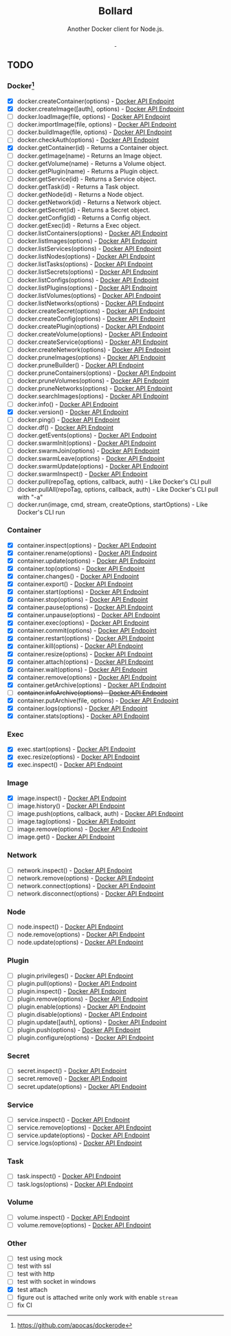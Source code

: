 <h1 align="center"><sup>Bollard</sup></h1>
<p align="center">
Another Docker client for Node.js.
<br>
<br>
<a href="https://github.com/bxb100/bollard-js/actions/workflows/CI.yml">
<img src="https://github.com/bxb100/bollard-js/actions/workflows/CI.yml/badge.svg" alt="">
</a>
<a href="https://www.npmjs.com/package/bollard">
<img src="https://img.shields.io/npm/v/bollard"  alt=""/>
</a>
</p>

## TODO

### Docker[^1]

- [x] docker.createContainer(options) - [Docker API Endpoint](https://docs.docker.com/engine/api/v1.47/#operation/ContainerCreate)
- [x] docker.createImage([auth], options) - [Docker API Endpoint](https://docs.docker.com/engine/api/v1.47/#operation/ImageCreate)
- [ ] docker.loadImage(file, options) - [Docker API Endpoint](https://docs.docker.com/engine/api/v1.47/#operation/ImageLoad)
- [ ] docker.importImage(file, options) - [Docker API Endpoint](https://docs.docker.com/engine/api/v1.47/#operation/ImageCreate)
- [ ] docker.buildImage(file, options) - [Docker API Endpoint](https://docs.docker.com/engine/api/v1.47/#operation/ImageBuild)
- [ ] docker.checkAuth(options) - [Docker API Endpoint](https://docs.docker.com/engine/api/v1.47/#operation/SystemAuth)
- [x] docker.getContainer(id) - Returns a Container object.
- [ ] docker.getImage(name) - Returns an Image object.
- [ ] docker.getVolume(name) - Returns a Volume object.
- [ ] docker.getPlugin(name) - Returns a Plugin object.
- [ ] docker.getService(id) - Returns a Service object.
- [ ] docker.getTask(id) - Returns a Task object.
- [ ] docker.getNode(id) - Returns a Node object.
- [ ] docker.getNetwork(id) - Returns a Network object.
- [ ] docker.getSecret(id) - Returns a Secret object.
- [ ] docker.getConfig(id) - Returns a Config object.
- [ ] docker.getExec(id) - Returns a Exec object.
- [ ] docker.listContainers(options) - [Docker API Endpoint](https://docs.docker.com/engine/api/v1.47/#operation/ContainerList)
- [ ] docker.listImages(options) - [Docker API Endpoint](https://docs.docker.com/engine/api/v1.47/#operation/ImageList)
- [ ] docker.listServices(options) - [Docker API Endpoint](https://docs.docker.com/engine/api/v1.47/#operation/ServiceList)
- [ ] docker.listNodes(options) - [Docker API Endpoint](https://docs.docker.com/engine/api/v1.47/#operation/NodeList)
- [ ] docker.listTasks(options) - [Docker API Endpoint](https://docs.docker.com/engine/api/v1.47/#operation/TaskList)
- [ ] docker.listSecrets(options) - [Docker API Endpoint](https://docs.docker.com/engine/api/v1.47/#operation/SecretList)
- [ ] docker.listConfigs(options) - [Docker API Endpoint](https://docs.docker.com/engine/api/v1.47/#operation/ConfigList)
- [ ] docker.listPlugins(options) - [Docker API Endpoint](https://docs.docker.com/engine/api/v1.47/#operation/PluginList)
- [ ] docker.listVolumes(options) - [Docker API Endpoint](https://docs.docker.com/engine/api/v1.47/#operation/VolumeList)
- [ ] docker.listNetworks(options) - [Docker API Endpoint](https://docs.docker.com/engine/api/v1.47/#operation/NetworkList)
- [ ] docker.createSecret(options) - [Docker API Endpoint](https://docs.docker.com/engine/api/v1.47/#operation/SecretCreate)
- [ ] docker.createConfig(options) - [Docker API Endpoint](https://docs.docker.com/engine/api/v1.47/#operation/ConfigCreate)
- [ ] docker.createPlugin(options) - [Docker API Endpoint](https://docs.docker.com/engine/api/v1.47/#operation/PluginCreate)
- [ ] docker.createVolume(options) - [Docker API Endpoint](https://docs.docker.com/engine/api/v1.47/#operation/VolumeCreate)
- [ ] docker.createService(options) - [Docker API Endpoint](https://docs.docker.com/engine/api/v1.47/#operation/ServiceCreate)
- [ ] docker.createNetwork(options) - [Docker API Endpoint](https://docs.docker.com/engine/api/v1.47/#operation/NetworkCreate)
- [ ] docker.pruneImages(options) - [Docker API Endpoint](https://docs.docker.com/engine/api/v1.47/#operation/ImagePrune)
- [ ] docker.pruneBuilder() - [Docker API Endpoint](https://docs.docker.com/engine/api/v1.47/#operation/BuildPrune)
- [ ] docker.pruneContainers(options) - [Docker API Endpoint](https://docs.docker.com/engine/api/v1.47/#operation/ContainerPrune)
- [ ] docker.pruneVolumes(options) - [Docker API Endpoint](https://docs.docker.com/engine/api/v1.47/#operation/VolumePrune)
- [ ] docker.pruneNetworks(options) - [Docker API Endpoint](https://docs.docker.com/engine/api/v1.47/#operation/NetworkPrune)
- [ ] docker.searchImages(options) - [Docker API Endpoint](https://docs.docker.com/engine/api/v1.47/#operation/ImageSearch)
- [ ] docker.info() - [Docker API Endpoint](https://docs.docker.com/engine/api/v1.47/#operation/SystemInfo)
- [x] docker.version() - [Docker API Endpoint](https://docs.docker.com/engine/api/v1.47/#operation/SystemVersion)
- [ ] docker.ping() - [Docker API Endpoint](https://docs.docker.com/engine/api/v1.47/#operation/SystemPing)
- [ ] docker.df() - [Docker API Endpoint](https://docs.docker.com/engine/api/v1.47/#operation/SystemDataUsage)
- [ ] docker.getEvents(options) - [Docker API Endpoint](https://docs.docker.com/engine/api/v1.47/#operation/SystemEvents)
- [ ] docker.swarmInit(options) - [Docker API Endpoint](https://docs.docker.com/engine/api/v1.47/#operation/SwarmInit)
- [ ] docker.swarmJoin(options) - [Docker API Endpoint](https://docs.docker.com/engine/api/v1.47/#operation/SwarmJoin)
- [ ] docker.swarmLeave(options) - [Docker API Endpoint](https://docs.docker.com/engine/api/v1.47/#operation/SwarmLeave)
- [ ] docker.swarmUpdate(options) - [Docker API Endpoint](https://docs.docker.com/engine/api/v1.47/#operation/SwarmUpdate)
- [ ] docker.swarmInspect() - [Docker API Endpoint](https://docs.docker.com/engine/api/v1.47/#operation/SwarmInspect)
- [ ] docker.pull(repoTag, options, callback, auth) - Like Docker's CLI pull
- [ ] docker.pullAll(repoTag, options, callback, auth) - Like Docker's CLI pull with "-a"
- [ ] docker.run(image, cmd, stream, createOptions, startOptions) - Like Docker's CLI run

### Container

- [x] container.inspect(options) - [Docker API Endpoint](https://docs.docker.com/engine/api/v1.47/#operation/ContainerInspect)
- [x] container.rename(options) - [Docker API Endpoint](https://docs.docker.com/engine/api/v1.47/#operation/ContainerRename)
- [x] container.update(options) - [Docker API Endpoint](https://docs.docker.com/engine/api/v1.47/#operation/ContainerUpdate)
- [x] container.top(options) - [Docker API Endpoint](https://docs.docker.com/engine/api/v1.47/#operation/ContainerTop)
- [x] container.changes() - [Docker API Endpoint](https://docs.docker.com/engine/api/v1.47/#operation/ContainerChanges)
- [x] container.export() - [Docker API Endpoint](https://docs.docker.com/engine/api/v1.47/#operation/ContainerExport)
- [x] container.start(options) - [Docker API Endpoint](https://docs.docker.com/engine/api/v1.47/#operation/ContainerStart)
- [x] container.stop(options) - [Docker API Endpoint](https://docs.docker.com/engine/api/v1.47/#operation/ContainerStop)
- [x] container.pause(options) - [Docker API Endpoint](https://docs.docker.com/engine/api/v1.47/#operation/ContainerPause)
- [x] container.unpause(options) - [Docker API Endpoint](https://docs.docker.com/engine/api/v1.47/#operation/ContainerUnpause)
- [x] container.exec(options) - [Docker API Endpoint](https://docs.docker.com/engine/api/v1.47/#operation/ContainerExec)
- [x] container.commit(options) - [Docker API Endpoint](https://docs.docker.com/engine/api/v1.47/#operation/ImageCommit)
- [x] container.restart(options) - [Docker API Endpoint](https://docs.docker.com/engine/api/v1.47/#operation/ContainerRestart)
- [x] container.kill(options) - [Docker API Endpoint](https://docs.docker.com/engine/api/v1.47/#operation/ContainerKill)
- [x] container.resize(options) - [Docker API Endpoint](https://docs.docker.com/engine/api/v1.47/#operation/ContainerResize)
- [x] container.attach(options) - [Docker API Endpoint](https://docs.docker.com/engine/api/v1.47/#operation/ContainerAttach)
- [x] container.wait(options) - [Docker API Endpoint](https://docs.docker.com/engine/api/v1.47/#operation/ContainerWait)
- [x] container.remove(options) - [Docker API Endpoint](https://docs.docker.com/engine/api/v1.47/#operation/ContainerDelete)
- [x] container.getArchive(options) - [Docker API Endpoint](https://docs.docker.com/engine/api/v1.47/#operation/ContainerArchive)
- [ ] ~~container.infoArchive(options) - [Docker API Endpoint](https://docs.docker.com/engine/api/v1.47/#operation/ContainerArchiveInfo)~~
- [x] container.putArchive(file, options) - [Docker API Endpoint](https://docs.docker.com/engine/api/v1.47/#operation/PutContainerArchive)
- [x] container.logs(options) - [Docker API Endpoint](https://docs.docker.com/engine/api/v1.47/#operation/ContainerLogs)
- [x] container.stats(options) - [Docker API Endpoint](https://docs.docker.com/engine/api/v1.47/#operation/ContainerStats)

### Exec

- [x] exec.start(options) - [Docker API Endpoint](https://docs.docker.com/engine/api/v1.47/#operation/ExecStart)
- [x] exec.resize(options) - [Docker API Endpoint](https://docs.docker.com/engine/api/v1.47/#operation/ExecResize)
- [x] exec.inspect() - [Docker API Endpoint](https://docs.docker.com/engine/api/v1.47/#operation/ExecInspect)

### Image

- [x] image.inspect() - [Docker API Endpoint](https://docs.docker.com/engine/api/v1.47/#operation/ImageInspect)
- [ ] image.history() - [Docker API Endpoint](https://docs.docker.com/engine/api/v1.47/#operation/ImageHistory)
- [ ] image.push(options, callback, auth) - [Docker API Endpoint](https://docs.docker.com/engine/api/v1.47/#operation/ImagePush)
- [ ] image.tag(options) - [Docker API Endpoint](https://docs.docker.com/engine/api/v1.47/#operation/ImageTag)
- [ ] image.remove(options) - [Docker API Endpoint](https://docs.docker.com/engine/api/v1.47/#operation/ImageDelete)
- [ ] image.get() - [Docker API Endpoint](https://docs.docker.com/engine/api/v1.47/#operation/ImageGet)

### Network

- [ ] network.inspect() - [Docker API Endpoint](https://docs.docker.com/engine/api/v1.47/#operation/NetworkInspect)
- [ ] network.remove(options) - [Docker API Endpoint](https://docs.docker.com/engine/api/v1.47/#operation/NetworkDelete)
- [ ] network.connect(options) - [Docker API Endpoint](https://docs.docker.com/engine/api/v1.47/#operation/NetworkConnect)
- [ ] network.disconnect(options) - [Docker API Endpoint](https://docs.docker.com/engine/api/v1.47/#operation/NetworkDisconnect)

### Node

- [ ] node.inspect() - [Docker API Endpoint](https://docs.docker.com/engine/api/v1.47/#operation/NodeInspect)
- [ ] node.remove(options) - [Docker API Endpoint](https://docs.docker.com/engine/api/v1.47/#operation/NodeDelete)
- [ ] node.update(options) - [Docker API Endpoint](https://docs.docker.com/engine/api/v1.47/#operation/NodeUpdate)

### Plugin

- [ ] plugin.privileges() - [Docker API Endpoint](https://docs.docker.com/engine/api/v1.47/#operation/GetPluginPrivileges)
- [ ] plugin.pull(options) - [Docker API Endpoint](https://docs.docker.com/engine/api/v1.47/#operation/PluginPull)
- [ ] plugin.inspect() - [Docker API Endpoint](https://docs.docker.com/engine/api/v1.47/#operation/PluginInspect)
- [ ] plugin.remove(options) - [Docker API Endpoint](https://docs.docker.com/engine/api/v1.47/#operation/PluginDelete)
- [ ] plugin.enable(options) - [Docker API Endpoint](https://docs.docker.com/engine/api/v1.47/#operation/PluginEnable)
- [ ] plugin.disable(options) - [Docker API Endpoint](https://docs.docker.com/engine/api/v1.47/#operation/PluginDisable)
- [ ] plugin.update([auth], options) - [Docker API Endpoint](https://docs.docker.com/engine/api/v1.47/#operation/PluginUpgrade)
- [ ] plugin.push(options) - [Docker API Endpoint](https://docs.docker.com/engine/api/v1.47/#operation/PluginPush)
- [ ] plugin.configure(options) - [Docker API Endpoint](https://docs.docker.com/engine/api/v1.47/#operation/PluginSet)

### Secret

- [ ] secret.inspect() - [Docker API Endpoint](https://docs.docker.com/engine/api/v1.47/#operation/SecretInspect)
- [ ] secret.remove() - [Docker API Endpoint](https://docs.docker.com/engine/api/v1.47/#operation/SecretDelete)
- [ ] secret.update(options) - [Docker API Endpoint](https://docs.docker.com/engine/api/v1.47/#operation/SecretUpdate)

### Service

- [ ] service.inspect() - [Docker API Endpoint](https://docs.docker.com/engine/api/v1.47/#operation/ServiceInspect)
- [ ] service.remove(options) - [Docker API Endpoint](https://docs.docker.com/engine/api/v1.47/#operation/ServiceDelete)
- [ ] service.update(options) - [Docker API Endpoint](https://docs.docker.com/engine/api/v1.47/#operation/ServiceUpdate)
- [ ] service.logs(options) - [Docker API Endpoint](https://docs.docker.com/engine/api/v1.47/#operation/ServiceLogs)

### Task

- [ ] task.inspect() - [Docker API Endpoint](https://docs.docker.com/engine/api/v1.47/#operation/TaskInspect)
- [ ] task.logs(options) - [Docker API Endpoint](https://docs.docker.com/engine/api/v1.47/#operation/Session)

### Volume

- [ ] volume.inspect() - [Docker API Endpoint](https://docs.docker.com/engine/api/v1.47/#operation/VolumeInspect)
- [ ] volume.remove(options) - [Docker API Endpoint](https://docs.docker.com/engine/api/v1.47/#operation/VolumeDelete)

### Other

- [ ] test using mock
- [ ] test with ssl
- [ ] test with http
- [ ] test with socket in windows
- [x] test attach
- [ ] figure out is attached write only work with enable `stream`
- [ ] fix CI

[^1]: https://github.com/apocas/dockerode
